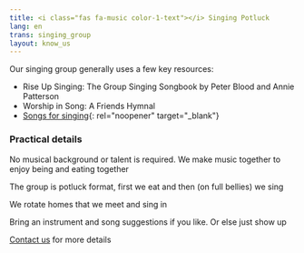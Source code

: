 ```yaml
---
title: <i class="fas fa-music color-1-text"></i> Singing Potluck
lang: en
trans: singing_group
layout: know_us
---
```

Our singing group generally uses a few key resources:
* Rise Up Singing: The Group Singing Songbook by Peter Blood and Annie Patterson
* Worship in Song: A Friends Hymnal
* [Songs for singing](https://drive.google.com/file/d/1LcCqchfmrGPa6x6v4b1MS5PcfpQ1YCLT/view?usp=sharing){: rel="noopener" target="_blank"}

### Practical details
No musical background or talent is required. We make music together to enjoy being and eating together

The group is potluck format, first we eat and then (on full bellies) we sing

We rotate homes that we meet and sing in

Bring an instrument and song suggestions if you like. Or else just show up

[Contact us](/contact) for more details
